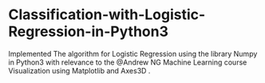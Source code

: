 # Classification-with-Logistic-Regression-in-Python3
Implemented The algorithm for Logistic Regression using the library Numpy in Python3 with relevance to the @Andrew NG Machine Learning course
Visualization using Matplotlib and Axes3D . 

